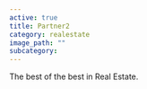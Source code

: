 ```yaml
---
active: true
title: Partner2
category: realestate
image_path: ""
subcategory: 
---
```


The best of the best in Real Estate.
